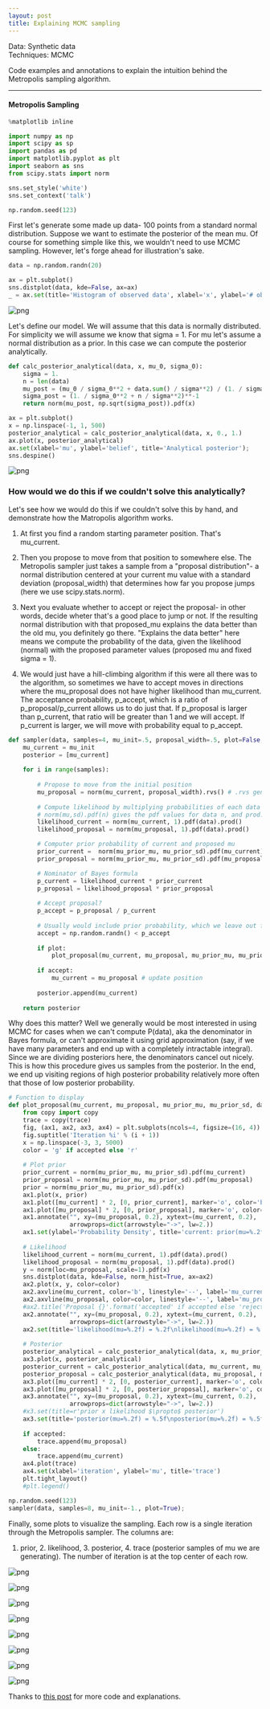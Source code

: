 ```yaml
---
layout: post
title: Explaining MCMC sampling
---
```


Data: Synthetic data  
Techniques: MCMC

Code examples and annotations to explain the intuition behind the Metropolis sampling algorithm. 

---

#### Metropolis Sampling


```python
%matplotlib inline

import numpy as np
import scipy as sp
import pandas as pd
import matplotlib.pyplot as plt
import seaborn as sns
from scipy.stats import norm

sns.set_style('white')
sns.set_context('talk')

np.random.seed(123)
```


First let's generate some made up data- 100 points from a standard normal distribution.
Suppose we want to estimate the posterior of the mean mu. Of course for something simple like this, we wouldn't need to use MCMC sampling. However, let's forge ahead for illustration's sake.


```python
data = np.random.randn(20)
```


```python
ax = plt.subplot()
sns.distplot(data, kde=False, ax=ax)
_ = ax.set(title='Histogram of observed data', xlabel='x', ylabel='# observations');
```

![png](/images/output_5_0.png)


Let's define our model. We will assume that this data is normally distributed. For simplicity we will assume we know that sigma = 1. For mu let's assume a normal distribution as a prior. In this case we can compute the posterior analytically.


```python
def calc_posterior_analytical(data, x, mu_0, sigma_0):
    sigma = 1.
    n = len(data)
    mu_post = (mu_0 / sigma_0**2 + data.sum() / sigma**2) / (1. / sigma_0**2 + n / sigma**2)
    sigma_post = (1. / sigma_0**2 + n / sigma**2)**-1
    return norm(mu_post, np.sqrt(sigma_post)).pdf(x)

ax = plt.subplot()
x = np.linspace(-1, 1, 500)
posterior_analytical = calc_posterior_analytical(data, x, 0., 1.)
ax.plot(x, posterior_analytical)
ax.set(xlabel='mu', ylabel='belief', title='Analytical posterior');
sns.despine()
```


![png](/images/output_7_0.png)


### How would we do this if we couldn't solve this analytically?

Let's see how we would do this if we couldn't solve this by hand, and demonstrate how the Matropolis algorithm works.

1. At first you find a random starting parameter position. That's mu_current.

2. Then you propose to move from that position to somewhere else. The Metropolis sampler just takes a sample from a "proposal distribution"- a normal distribution centered at your current mu value with a standard deviation (proposal_width) that determines how far you propose jumps (here we use scipy.stats.norm).

3. Next you evaluate whether to accept or reject the proposal- in other words, decide wheter that's a good place to jump or not. If the resulting normal distribution with that proposed_mu explains the data better than the old mu, you definitely go there. "Explains the data better" here means we compute the probability of the data, given the likelihood (normal) with the proposed parameter values (proposed mu and fixed sigma = 1).

4. We would just have a hill-climbing algorithm if this were all there was to the algorithm, so sometimes we have to accept moves in directions where the mu_proposal does not have higher likelihood than mu_current. The acceptance probability, p_accept, which is a ratio of p_proposal/p_current allows us to do just that. If p_proposal is larger than p_current, that ratio will be greater than 1 and we will accept. If p_current is larger, we will move with probability equal to p_accept.

```python
def sampler(data, samples=4, mu_init=.5, proposal_width=.5, plot=False, mu_prior_mu=0, mu_prior_sd=1.):
    mu_current = mu_init
    posterior = [mu_current]
    
    for i in range(samples):
        
        # Propose to move from the initial position
        mu_proposal = norm(mu_current, proposal_width).rvs() # .rvs generates random samples
        
        # Compute likelihood by multiplying probabilities of each data point.
        # norm(mu,sd).pdf(n) gives the pdf values for data n, and prod.() takes their product
        likelihood_current = norm(mu_current, 1).pdf(data).prod() 
        likelihood_proposal = norm(mu_proposal, 1).pdf(data).prod()

        # Computer prior probability of current and proposed mu
        prior_current =  norm(mu_prior_mu, mu_prior_sd).pdf(mu_current)
        prior_proposal = norm(mu_prior_mu, mu_prior_sd).pdf(mu_proposal)

        # Nominator of Bayes formula
        p_current = likelihood_current * prior_current
        p_proposal = likelihood_proposal * prior_proposal
        
        # Accept proposal?
        p_accept = p_proposal / p_current
        
        # Usually would include prior probability, which we leave out for simplicity
        accept = np.random.randn() < p_accept
        
        if plot:
            plot_proposal(mu_current, mu_proposal, mu_prior_mu, mu_prior_sd, data, accept, posterior, i)
            
        if accept:
            mu_current = mu_proposal # update position 
            
        posterior.append(mu_current)
        
    return posterior
```

Why does this matter? Well we generally would be most interested in using MCMC for cases when we can't compute P(data), aka the denominator in Bayes formula, or can't approximate it using grid approximation (say, if we have many parameters and end up with a completely intractable integral). Since we are dividing posteriors here, the denominators cancel out nicely. This is how this procedure gives us samples from the posterior. In the end, we end up visiting regions of high posterior probability relatively more often that those of low posterior probability.


```python
# Function to display
def plot_proposal(mu_current, mu_proposal, mu_prior_mu, mu_prior_sd, data, accepted, trace, i):
    from copy import copy
    trace = copy(trace)
    fig, (ax1, ax2, ax3, ax4) = plt.subplots(ncols=4, figsize=(16, 4))
    fig.suptitle('Iteration %i' % (i + 1))
    x = np.linspace(-3, 3, 5000)
    color = 'g' if accepted else 'r'
        
    # Plot prior
    prior_current = norm(mu_prior_mu, mu_prior_sd).pdf(mu_current)
    prior_proposal = norm(mu_prior_mu, mu_prior_sd).pdf(mu_proposal)
    prior = norm(mu_prior_mu, mu_prior_sd).pdf(x)
    ax1.plot(x, prior)
    ax1.plot([mu_current] * 2, [0, prior_current], marker='o', color='b')
    ax1.plot([mu_proposal] * 2, [0, prior_proposal], marker='o', color=color)
    ax1.annotate("", xy=(mu_proposal, 0.2), xytext=(mu_current, 0.2),
                 arrowprops=dict(arrowstyle="->", lw=2.))
    ax1.set(ylabel='Probability Density', title='current: prior(mu=%.2f) = %.2f\nproposal: prior(mu=%.2f) = %.2f' % (mu_current, prior_current, mu_proposal, prior_proposal))
    
    # Likelihood
    likelihood_current = norm(mu_current, 1).pdf(data).prod()
    likelihood_proposal = norm(mu_proposal, 1).pdf(data).prod()
    y = norm(loc=mu_proposal, scale=1).pdf(x)
    sns.distplot(data, kde=False, norm_hist=True, ax=ax2)
    ax2.plot(x, y, color=color)
    ax2.axvline(mu_current, color='b', linestyle='--', label='mu_current')
    ax2.axvline(mu_proposal, color=color, linestyle='--', label='mu_proposal')
    #ax2.title('Proposal {}'.format('accepted' if accepted else 'rejected'))
    ax2.annotate("", xy=(mu_proposal, 0.2), xytext=(mu_current, 0.2),
                 arrowprops=dict(arrowstyle="->", lw=2.))
    ax2.set(title='likelihood(mu=%.2f) = %.2f\nlikelihood(mu=%.2f) = %.2f' % (mu_current, 1e14*likelihood_current, mu_proposal, 1e14*likelihood_proposal))
    
    # Posterior
    posterior_analytical = calc_posterior_analytical(data, x, mu_prior_mu, mu_prior_sd)
    ax3.plot(x, posterior_analytical)
    posterior_current = calc_posterior_analytical(data, mu_current, mu_prior_mu, mu_prior_sd)
    posterior_proposal = calc_posterior_analytical(data, mu_proposal, mu_prior_mu, mu_prior_sd)
    ax3.plot([mu_current] * 2, [0, posterior_current], marker='o', color='b')
    ax3.plot([mu_proposal] * 2, [0, posterior_proposal], marker='o', color=color)
    ax3.annotate("", xy=(mu_proposal, 0.2), xytext=(mu_current, 0.2),
                 arrowprops=dict(arrowstyle="->", lw=2.))
    #x3.set(title=r'prior x likelihood $\propto$ posterior')
    ax3.set(title='posterior(mu=%.2f) = %.5f\nposterior(mu=%.2f) = %.5f' % (mu_current, posterior_current, mu_proposal, posterior_proposal))
    
    if accepted:
        trace.append(mu_proposal)
    else:
        trace.append(mu_current)
    ax4.plot(trace)
    ax4.set(xlabel='iteration', ylabel='mu', title='trace')
    plt.tight_layout()
    #plt.legend()
```


```python
np.random.seed(123)
sampler(data, samples=8, mu_init=-1., plot=True);
```
Finally, some plots to visualize the sampling. Each row is a single iteration through the Metropolis sampler. The columns are:
1. prior, 2. likelihood, 3. posterior, 4. trace (posterior samples of mu we are generating).
The number of iteration is at the top center of each row.

![png](/images/output_13_0.png)



![png](/images/output_13_1.png)



![png](/images/output_13_2.png)



![png](/images/output_13_3.png)



![png](/images/output_13_4.png)



![png](/images/output_13_5.png)



![png](/images/output_13_6.png)



![png](/images/output_13_7.png)

Thanks to [this post](http://twiecki.github.io/blog/2015/11/10/mcmc-sampling/) for more code and explanations.


```python

```
